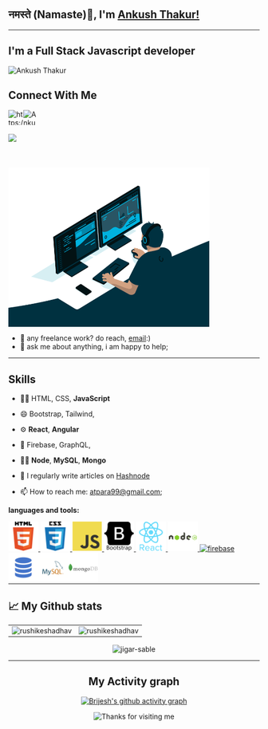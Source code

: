 ## <h2>नमस्ते (Namaste)🙏, I'm [Ankush Thakur!](https://ankush-thakur-portfolio.netlify.app/)

---

## I'm a Full Stack Javascript developer

<img src="https://readme-typing-svg.herokuapp.com?font=Kaushan+Script&size=40&duration=3500&color=447FF7&background=FFFFFF00&center=true&vCenter=true&width=650&height=55&lines=Hello!+It's+Ankush+Thakur+%F0%9F%91%8B%F0%9F%8F%BB;I+am+a+Full+Stack+Developer+%F0%9F%A7%91%F0%9F%8F%BB%E2%80%8D%F0%9F%92%BB;I+am+from+India" alt="Ankush Thakur" width="650" height="55">

<br />

<!-- hi, i'm [Ankush Thakur](https://ankush-thakur-portfolio.netlify.app/), a Passionate JavaScript Full Stack Developer and a Freelance Software Engineer from india. My passion for software lies with dreaming up ideas and making them come true with elegant interfaces. I take great care in the experience, architecture, and code quality of the things I build.

i am also an open-source enthusiast and maintainer. i learned a lot from the open-source community and i love how collaboration and knowledge sharing happened through open-source. -->

## Connect With Me

<a href="https://linkedin.com/in/ankush-thakur-bba3521a0/" target="blank"><img align="left" src="https://raw.githubusercontent.com/rahuldkjain/github-profile-readme-generator/master/src/images/icons/Social/linked-in-alt.svg" alt="https://www.linkedin.com/in/jay-bhogayata-b553a2221/" height="30" width="30" /></a>

<a href="https://instagram.com/ankush_08thakur/">
  <img align="left" alt="Ankush's Instagram" height="30" width="30" s src="https://raw.githubusercontent.com/hussainweb/hussainweb/main/icons/instagram.png" />
</a>

<br />
<br />

![](https://visitor-badge.glitch.me/badge?page_id=ankushthakur08.ankushthakur08)

<br />
<br />

  <img align="center" alt="GIF" src="./images/code.gif" width="80%" height="320" />

  <br />
  
- 💼 any freelance work? do reach, [email](atpara99@gmail.com):)
- 💬 ask me about anything, i am happy to help;

---

## Skills

- 👨‍💻 HTML, CSS, **JavaScript**
- 😄 Bootstrap, Tailwind,
- ⚙️ **React**, **Angular**
- 💽 Firebase, GraphQL,
- 👨‍💻 **Node**, **MySQL**, **Mongo**
- 📝 I regularly write articles on [Hashnode](https://ankushthakur.hashnode.dev/)

- 📫 How to reach me: atpara99@gmail.com;

**languages and tools:**

<p align="left"> 
  <a href="https://www.w3.org/html/" target="_blank"> <img src="https://raw.githubusercontent.com/devicons/devicon/master/icons/html5/html5-original-wordmark.svg" alt="html5" width="60" /> </a> 
 <a href="https://www.w3schools.com/css/" target="_blank"> <img src="https://raw.githubusercontent.com/devicons/devicon/master/icons/css3/css3-original-wordmark.svg" alt="css3" width="60"/> </a> 
  <a href="https://developer.mozilla.org/en-US/docs/Web/JavaScript" target="_blank"> <img src="https://raw.githubusercontent.com/devicons/devicon/master/icons/javascript/javascript-original.svg" alt="javascript" width="60"/> </a> 
  <a href="https://getbootstrap.com" target="_blank"> <img src="https://raw.githubusercontent.com/devicons/devicon/master/icons/bootstrap/bootstrap-plain-wordmark.svg" alt="bootstrap" width="60"/> </a>
  <a href="https://reactjs.org/" target="_blank"> <img src="https://raw.githubusercontent.com/devicons/devicon/master/icons/react/react-original-wordmark.svg" alt="react" width="60"/> </a> 
 <a href="https://nodejs.org" target="_blank"> <img src="https://raw.githubusercontent.com/devicons/devicon/master/icons/nodejs/nodejs-original-wordmark.svg" alt="nodejs" width="60"/> </a> 
  <a href="https://firebase.google.com/" target="_blank"> <img src="https://www.vectorlogo.zone/logos/firebase/firebase-icon.svg" alt="firebase" width="60"/> </a>

<img align="left" alt="SQL" width="60" src="https://raw.githubusercontent.com/github/explore/80688e429a7d4ef2fca1e82350fe8e3517d3494d/topics/sql/sql.png" />
<img align="left" alt="MySQL" width="60" src="https://raw.githubusercontent.com/github/explore/80688e429a7d4ef2fca1e82350fe8e3517d3494d/topics/mysql/mysql.png" />
<img align="left" alt="MongoDB" width="60" src="https://raw.githubusercontent.com/github/explore/80688e429a7d4ef2fca1e82350fe8e3517d3494d/topics/mongodb/mongodb.png" />

</p>

<br />
<br />

<!-- TODO-IST:END -->

---

## 📈 My Github stats

<table>
  <tr>
    <td><img src="https://github-readme-stats.vercel.app/api?username=ankushthakur08&show_icons=true&theme=dark&locale=en" alt="rushikeshadhav" /></td>
    <td><img src="https://github-readme-stats.vercel.app/api/top-langs?username=ankushthakur08&show_icons=true&theme=dark&locale=en&layout=compact" alt="rushikeshadhav" /></td>
  </tr>
</table>

<div align="center">
<p><img align="center" src="https://github-readme-streak-stats.herokuapp.com/?user=ankushthakur08&theme=dark" alt="jigar-sable" /></p>

---

## My Activity graph

[![Brijesh's github activity graph](https://github-readme-activity-graph.cyclic.app/graph?username=ankushthakur08&bg_color=000000&color=ce0dc1&line=28a81f&point=00ff59&area=true&hide_border=true)](https://github.com/brijeshvadalia/github-readme-activity-graph)

<img height="120" alt="Thanks for visiting me" width="100%" src="https://raw.githubusercontent.com/BrunnerLivio/brunnerlivio/master/images/marquee.svg" />
  </div>
